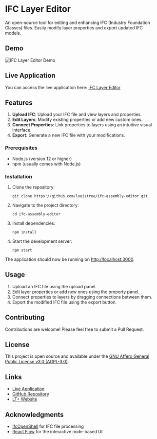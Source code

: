 # IFC Layer Editor

An open-source tool for editing and enhancing IFC (Industry Foundation Classes) files. Easily modify layer properties and export updated IFC models.

## Demo

![IFC Layer Editor Demo](https://github.com/user-attachments/assets/62306759-d884-4347-8a8d-894b721688af)

## Live Application

You can access the live application here: [IFC Layer Editor](https://ifc-assembly-editor.vercel.app/)

## Features

1. **Upload IFC**: Upload your IFC file and view layers and properties.
2. **Edit Layers**: Modify existing properties or add new custom ones.
3. **Connect Properties**: Link properties to layers using an intuitive visual interface.
4. **Export**: Generate a new IFC file with your modifications.

### Prerequisites

- Node.js (version 12 or higher)
- npm (usually comes with Node.js)

### Installation

1. Clone the repository:
   ```
   git clone https://github.com/louistrue/ifc-assembly-editor.git
   ```
2. Navigate to the project directory:
   ```
   cd ifc-assembly-editor
   ```
3. Install dependencies:
   ```
   npm install
   ```
4. Start the development server:
   ```
   npm start
   ```

The application should now be running on [http://localhost:3000](http://localhost:3000).

## Usage

1. Upload an IFC file using the upload panel.
2. Edit layer properties or add new ones using the property panel.
3. Connect properties to layers by dragging connections between them.
4. Export the modified IFC file using the export button.

## Contributing

Contributions are welcome! Please feel free to submit a Pull Request.

## License

This project is open source and available under the [GNU Affero General Public License v3.0 (AGPL-3.0)](https://www.gnu.org/licenses/agpl-3.0.en.html).

## Links

- [Live Application](https://ifc-assembly-editor.vercel.app/)
- [GitHub Repository](https://github.com/louistrue/ifc-assembly-editor)
- [LT+ Website](https://www.lt.plus/)

## Acknowledgments

- [IfcOpenShell](https://github.com/IfcOpenShell/IfcOpenShell) for IFC file processing
- [React Flow](https://reactflow.dev/) for the interactive node-based UI
